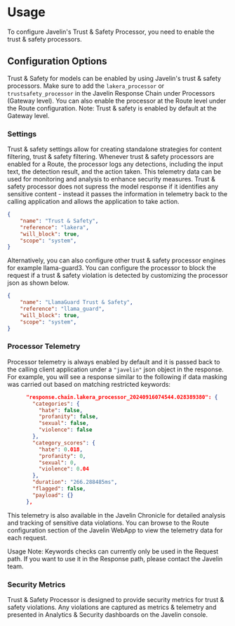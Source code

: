 # Usage

To configure Javelin's Trust & Safety Processor, you need to enable the trust & safety processors.

## Configuration Options

Trust & Safety for models can be enabled by using Javelin's trust & safety processors. Make sure to add the `lakera_processor` or `trustsafety_processor` in the Javelin Response Chain under Processors (Gateway level). You can also enable the processor at the Route level under the Route configuration.
Note: Trust & safety is enabled by default at the Gateway level.

### Settings

Trust & safety settings allow for creating standalone strategies for content filtering, trust & safety filtering. Whenever trust & safety processors are enabled for a Route, the processor logs any detections, including the input text, the detection result, and the action taken. This telemetry data can be used for monitoring and analysis to enhance security measures. Trust & safety processor does not supress the model response if it identifies any sensitive content - instead it passes the information in telemetry back to the calling application and allows the application to take action.

```json
{
    "name": "Trust & Safety",
    "reference": "lakera",
    "will_block": true,
    "scope": "system",
}
```

Alternatively, you can also configure other trust & safety processor engines for example llama-guard3. You can configure the processor to block the request if a trust & safety violation is detected by customizing the processor json as shown below.

```json
{
    "name": "LlamaGuard Trust & Safety",
    "reference": "llama_guard",
    "will_block": true,
    "scope": "system",
}
```

### Processor Telemetry

Processor telemetry is always enabled by default and it is passed back to the calling client application under a `"javelin"` json object in the response. For example, you will see a response similar to the following if data masking was carried out based on matching restricted keywords:

```json
      "response.chain.lakera_processor_20240916074544.028389380": {
        "categories": {
          "hate": false,
          "profanity": false,
          "sexual": false,
          "violence": false
        },
        "category_scores": {
          "hate": 0.018,
          "profanity": 0,
          "sexual": 0,
          "violence": 0.04
        },
        "duration": "266.288485ms",
        "flagged": false,
        "payload": {}
      },
```

This telemetry is also available in the Javelin Chronicle for detailed analysis and tracking of sensitive data violations. You can browse to the Route configuration section of the Javelin WebApp to view the telemetry data for each request.

Usage Note: Keywords checks can currently only be used in the Request path. If you want to use it in the Response path, please contact the Javelin team.

### Security Metrics

Trust & Safety Processor is designed to provide security metrics for trust & safety violations. Any violations are captured as metrics & telemetry and presented in Analytics & Security dashboards on the Javelin console.
